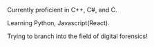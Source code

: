 Currently proficient in C++, C#, and C.

Learning Python, Javascript(React).

Trying to branch into the field of digital forensics!
<!---
ACruz2004/ACruz2004 is a ✨ special ✨ repository because its `README.md` (this file) appears on your GitHub profile.
You can click the Preview link to take a look at your changes.
--->
